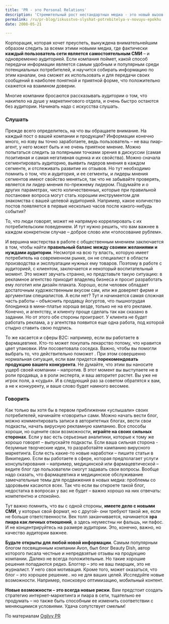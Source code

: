 ```yaml
---
title: 'PR - это Personal Relations'
description: 'Стремительный рост нестандартных медиа - это новый вызов для технологий пиара. Появляются все новые и новые способы обмена информацией – например, рекомендации к файлам в пиринговых сетях, статьи в википедии, видеоподкасты.'
permalink: /ru/pr-blog/iskusstvo-slyshat-potrebitelya-v-novuyu-epokhu
date: 2008-05-21

---
```


Корпорация, которая хочет преуспеть, вынуждена внимательнейшим образом следить за всеми этими новыми медиа, где фактически <strong>каждый пользователь сети является самостоятельным СМИ</strong> – и одновременно аудиторией.  Если компания поймет, какой способ передачи информации является самым удобным и популярным среди потенциальных потребителей, и научится собирать информацию по этим каналам, она сможет их использовать и для передачи своих сообщений в наиболее понятной и приятной форме, что положительно скажется на взаимном доверии.

Многие компании бросаются рассказывать аудитории о том, что накипело на душе у маркетингового отдела, и очень быстро остаются без аудитории. Начинать надо с искусства слушать.

<h3>Слушать</h3>

Прежде всего определитесь, на что вы обращаете внимание. На каждый пост о вашей компании и продукции? Информации конечно много, но язву вы точно заработаете, ведь пользователь – не ваш пиар-агент, у него может быть и не очень приятное мнение. Можно попытаться следить за полярными точками зрения в дискуссии (самая позитивная и самая негативная оценка и их свойства). Можно сначала сегментировать аудиторию, выявить лидеров мнения в каждом сегменте, и отслеживать развитие их отзывов. Но тут необходимо помнить о том, что и аудитория, и ее сегменты, и лидеры мнения сегментов имеют свойство меняться, так что не забывайте проверять, является ли лидер мнения по-прежнему лидером. Подумайте и о других параметрах, чисто количественных, которые при правильной постановке вопроса могут стать хорошим инструментом для знакомства с вашей целевой аудиторией. Например, какое количество постов появляется в первые несколько часов после какого-нибудь события?

То, что люди говорят, может не напрямую коррелировать с их потребительским поведением. И тут нужно решить, что вам важнее в каждом конкретном случае – доброе слово или «голосование рублем».

И вершина мастерства в работе с общественным мнением заключается в том, чтобы найти <strong>правильный баланс между своими желаниями и нуждами аудитории</strong>. Несмотря на всю ту власть, которую имеет потребитель на современном рынке, он не специалист в области производства и эксплуатации нужных ему товаров. Поэтому в работе с аудиторией, с клиентом, заключается и некоторый воспитательный момент. Это может звучать странно, но представьте такую ситуацию: в рекламное агентство приходит владелец бизнеса и просит разработать ему логотип или дизайн плаката. Хорошо, если человек обладает достаточным художественным вкусом сам, или же доверяет фирме и аргументам специалистов. А если нет? Тут и начинается самая сложная часть работы – объяснить продавцу йогуртов, что пышногрудая блондинка в мини-платье хороша везде, только не на его рекламе. Конечно, и агентству, и клиенту проще сделать так как сказано в задании. Но от этого обе стороны проиграют. У клиента не будет работать реклама, а у агентства появится еще одна работа, под которой стыдно ставить свою подпись.

То же касается и сферы B2C: например, если вы работаете в фармацевтике. Кто-то может покупать лекарство потому, что нравится цвет упаковки. Или посоветовала соседка. Важно, чтобы вы помогли выбрать то, что действительно поможет . При этом совершенно нормальная ситуация, если вам придется <strong>порекомендовать продукцию вашего конкурента</strong>. Не думайте, что этим вы наносите ущерб своей компании – напротив. В этот момент вы выступаете не в роли продавца, а в роли эксперта, и ваш авторитет растет. Вы уже не игрок поля, а «судья». И в следующий раз за советом обратятся к вам, а не к конкуренту, и ваше слово будет намного весомее.

<h3>Говорить</h3>

Как только вы хотя бы в первом приближении «услышали» своих потребителей, начинайте «говорить» сами. Можно начать вести блог, можно комментировать записи в авторитетных блогах, вести свои подкасты, начать вирусную рекламную кампанию. Все способы хороши, но оцените свои возможности, <strong>играйте на своих сильных сторонах</strong>. Если у вас есть серьезные аналитики, которые к тому же хорошо говорят – выпускайте подкасты. Если ваша сильная сторона - безумные творческие идеи, то разработайте кампанию вирусного маркетинга. Если есть какие-то новые наработки – пишите статьи в Википедию. Если вы работаете в сфере, которая предполагает услуги консультирования – например, медицинской или фармацевтической – ведите блог где пользователи смогут задавать свои вопросы. Вообще надо сказать, что фармацевтика  и медицинское обслуживание замечательные темы для продвижения в новых медиа: проблемы со здоровьем касаются всех. Так что если вы откроете такой блог, недостатка в вопросах у вас не будет – важно хорошо на них отвечать: компетентно и спокойно.

Тут важно помнить, что вы с одной стороны, <strong>имеете дело с новыми СМИ</strong>, у которых свой формат, но с другой-  они требуют такой же, если не больше ответственности. Век толп заканчивается, начинается <strong>эра пиара как личных отношений</strong>, а здесь неуместны ни фальшь, ни пафос. И не концентрируйтесь на размере аудитории. Это, конечно, важно, но качество аудитории важнее.

<strong>Будьте открыты для любой новой информации</strong>. Самым популярным блогом посвященным компании Avon, был  блог Beauty Dish, автор которого писала честные и непредвзятые отзывы на продукцию компании. Далеко не всегда положительные. Но такие хорошие решения попадаются редко. Блоггер – это не ваш пиарщик, это не журналист. У него своя мотивация.  Кроме того, может оказаться, что блог – это хорошее решение.. но не для ваших целей. Исследуйте новые возможности. Например, поисковую оптимизацию, мобильный контент.

<strong>Новые возможности – это всегда новые риски</strong>. Вам предстоит создать стратегию интернет-маркетинга и пиара в сети, тщательно ее продумать – но также быть способным ее изменить  соответствии с меняющимися условиями. Удача сопутствует смелым!

По материалам <a href="http://www.ogilvypr.com/expert-views/personal-media-3.cfm">Ogilvy PR </a>

